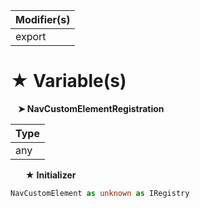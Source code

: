 | Modifier(s)                            |
|----------------------------------------|
| export |

# &#9733; Variable(s)

&nbsp;&nbsp; **&#10148; NavCustomElementRegistration**

| Type                        |
|-----------------------------|
| any |

&nbsp;&nbsp;&nbsp;&nbsp;&nbsp; **&#9733; Initializer**

```ts
NavCustomElement as unknown as IRegistry
```